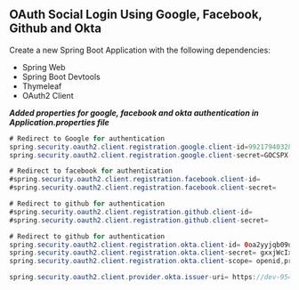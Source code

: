 ## OAuth Social Login Using Google, Facebook, Github and Okta
Create a new Spring Boot Application with the following dependencies:
- Spring Web
- Spring Boot Devtools
- Thymeleaf
- OAuth2 Client

___Added properties for google, facebook and okta authentication in _Application.properties_ file___
```java
# Redirect to Google for authentication
spring.security.oauth2.client.registration.google.client-id=992179403281-jgh356j1886hiod2vactoljmnaj3ejg5.apps.googleusercontent.com
spring.security.oauth2.client.registration.google.client-secret=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

# Redirect to facebook for authentication
#spring.security.oauth2.client.registration.facebook.client-id=
#spring.security.oauth2.client.registration.facebook.client-secret=

# Redirect to github for authentication
#spring.security.oauth2.client.registration.github.client-id=
#spring.security.oauth2.client.registration.github.client-secret=

# Redirect to github for authentication
spring.security.oauth2.client.registration.okta.client-id= 0oa2yyjqb09u2rxnJ5d7
spring.security.oauth2.client.registration.okta.client-secret= gxxjWcIxAKD74dHr9amc9utOczoyv8qq_xi0jmK8
spring.security.oauth2.client.registration.okta.client-scope= openid,profile

spring.security.oauth2.client.provider.okta.issuer-uri= https://dev-95405384.okta.com/oauth2/default
```

